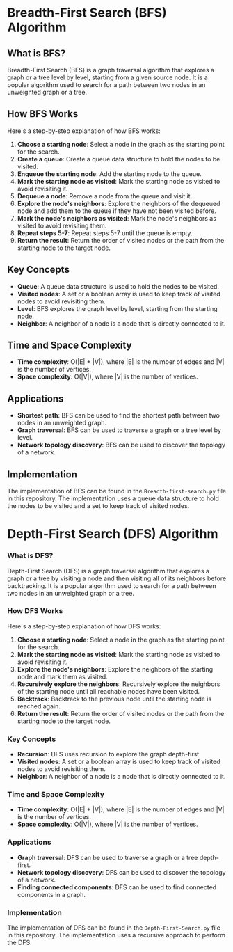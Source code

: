 **Breadth-First Search (BFS) Algorithm**
=====================================

**What is BFS?**
----------------

Breadth-First Search (BFS) is a graph traversal algorithm that explores a graph or a tree level by level, starting from a given source node. It is a popular algorithm used to search for a path between two nodes in an unweighted graph or a tree.

**How BFS Works**
-----------------

Here's a step-by-step explanation of how BFS works:

1. **Choose a starting node**: Select a node in the graph as the starting point for the search.
2. **Create a queue**: Create a queue data structure to hold the nodes to be visited.
3. **Enqueue the starting node**: Add the starting node to the queue.
4. **Mark the starting node as visited**: Mark the starting node as visited to avoid revisiting it.
5. **Dequeue a node**: Remove a node from the queue and visit it.
6. **Explore the node's neighbors**: Explore the neighbors of the dequeued node and add them to the queue if they have not been visited before.
7. **Mark the node's neighbors as visited**: Mark the node's neighbors as visited to avoid revisiting them.
8. **Repeat steps 5-7**: Repeat steps 5-7 until the queue is empty.
9. **Return the result**: Return the order of visited nodes or the path from the starting node to the target node.

**Key Concepts**
----------------

* **Queue**: A queue data structure is used to hold the nodes to be visited.
* **Visited nodes**: A set or a boolean array is used to keep track of visited nodes to avoid revisiting them.
* **Level**: BFS explores the graph level by level, starting from the starting node.
* **Neighbor**: A neighbor of a node is a node that is directly connected to it.

**Time and Space Complexity**
-----------------------------

* **Time complexity**: O(|E| + |V|), where |E| is the number of edges and |V| is the number of vertices.
* **Space complexity**: O(|V|), where |V| is the number of vertices.

**Applications**
--------------

* **Shortest path**: BFS can be used to find the shortest path between two nodes in an unweighted graph.
* **Graph traversal**: BFS can be used to traverse a graph or a tree level by level.
* **Network topology discovery**: BFS can be used to discover the topology of a network.

**Implementation**
-----------------

The implementation of BFS can be found in the `Breadth-first-search.py` file in this repository. The implementation uses a queue data structure to hold the nodes to be visited and a set to keep track of visited nodes.

**Depth-First Search (DFS) Algorithm**
=====================================

### What is DFS?

Depth-First Search (DFS) is a graph traversal algorithm that explores a graph or a tree by visiting a node and then visiting all of its neighbors before backtracking. It is a popular algorithm used to search for a path between two nodes in an unweighted graph or a tree.

### How DFS Works

Here's a step-by-step explanation of how DFS works:

1. **Choose a starting node**: Select a node in the graph as the starting point for the search.
2. **Mark the starting node as visited**: Mark the starting node as visited to avoid revisiting it.
3. **Explore the node's neighbors**: Explore the neighbors of the starting node and mark them as visited.
4. **Recursively explore the neighbors**: Recursively explore the neighbors of the starting node until all reachable nodes have been visited.
5. **Backtrack**: Backtrack to the previous node until the starting node is reached again.
6. **Return the result**: Return the order of visited nodes or the path from the starting node to the target node.

### Key Concepts

* **Recursion**: DFS uses recursion to explore the graph depth-first.
* **Visited nodes**: A set or a boolean array is used to keep track of visited nodes to avoid revisiting them.
* **Neighbor**: A neighbor of a node is a node that is directly connected to it.

### Time and Space Complexity

* **Time complexity**: O(|E| + |V|), where |E| is the number of edges and |V| is the number of vertices.
* **Space complexity**: O(|V|), where |V| is the number of vertices.

### Applications

* **Graph traversal**: DFS can be used to traverse a graph or a tree depth-first.
* **Network topology discovery**: DFS can be used to discover the topology of a network.
* **Finding connected components**: DFS can be used to find connected components in a graph.

### Implementation

The implementation of DFS can be found in the `Depth-First-Search.py` file in this repository. The implementation uses a recursive approach to perform the DFS.

